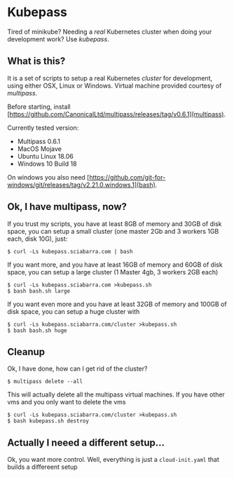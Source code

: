 # Kubepass

Tired of minikube? Needing a _real_ Kubernetes cluster when doing your development work? Use *kubepass*. 

## What is this?

It is a set of scripts to setup a real Kubernetes *cluster* for development, using either OSX, Linux or Windows. Virtual machine provided courtesy of *multipass*.

Before starting, install [https://github.com/CanonicalLtd/multipass/releases/tag/v0.6.1](multipass). 

Currently tested version:

- Multipass 0.6.1
- MacOS Mojave 
- Ubuntu Linux 18.06
- Windows 10 Build 18

On windows you also need [https://github.com/git-for-windows/git/releases/tag/v2.21.0.windows.1](bash).

## Ok, I have multipass, now?

If you trust my scripts, you have at least 8GB of memory and 30GB of disk space, you can setup a small cluster (one master 2Gb and 3 workers 1GB each, disk 10G), just:

```
$ curl -Ls kubepass.sciabarra.com | bash
```

If you want more, and you have at least 16GB of memory and 60GB of disk space, you can setup a large cluster (1 Master 4gb, 3 workers 2GB each)

```
$ curl -Ls kubepass.sciabarra.com >kubepass.sh
$ bash bash.sh large
```

If you want even more and you have at least 32GB of memory and 100GB of disk space, you can setup a huge cluster with

```
$ curl -Ls kubepass.sciabarra.com/cluster >kubepass.sh
$ bash bash.sh huge
```

## Cleanup

Ok, I have done, how can I get rid of the cluster?

```
$ multipass delete --all
```

This will actually delete all the multipass virtual machines. If you have other vms and you only want to delete the vms

```
$ curl -Ls kubepass.sciabarra.com/cluster >kubepass.sh
$ bash kubepass.sh destroy
```

## Actually I neeed a different setup...

Ok, you want more control. Well, everything is just a `cloud-init.yaml` that builds a differeent setup

